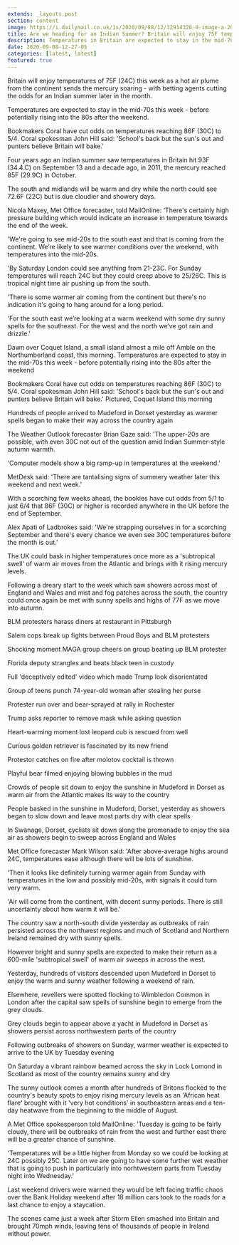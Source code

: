 ```yaml
---
extends: _layouts.post
section: content
image: https://i.dailymail.co.uk/1s/2020/09/08/12/32914328-0-image-a-20_1599563916996.jpg 
title: Are we heading for an Indian Summer? Britain will enjoy 75F temperatures this week 
description: Temperatures in Britain are expected to stay in the mid-70s this week - before potentially rising into the 80s after the weekend. 
date: 2020-09-08-12-27-05 
categories: [latest, latest] 
featured: true 
--- 
```

Britain will enjoy temperatures of 75F (24C) this week as a hot air plume from the continent sends the mercury soaring - with betting agents cutting the odds for an Indian summer later in the month. 

Temperatures are expected to stay in the mid-70s this week - before potentially rising into the 80s after the weekend.  

Bookmakers Coral have cut odds on temperatures reaching 86F (30C) to 5/4. Coral spokesman John Hill said: 'School's back but the sun's out and punters believe Britain will bake.'

Four years ago an Indian summer saw temperatures in Britain hit 93F (34.4.C) on September 13 and a decade ago, in 2011, the mercury reached 85F (29.9C) in October. 

The south and midlands will be warm and dry while the north could see 72.6F (22C) but is due cloudier and showery days. 

Nicola Maxey, Met Office forecaster, told MailOnline: ‘There's certainly high pressure building which would indicate an increase in temperature towards the end of the week. 

'We're going to see mid-20s to the south east and that is coming from the continent. We’re likely to see warmer conditions over the weekend, with temperatures into the mid-20s.   

'By Saturday London could see anything from 21-23C. For Sunday temperatures will reach 24C but they could creep above to 25/26C. This is tropical night time air pushing up from the south.

'There is some warmer air coming from the continent but there's no indication it's going to hang around for a long period. 

'For the south east we’re looking at a warm weekend with some dry sunny spells for the southeast. For the west and the north we’ve got rain and drizzle.' 

Dawn over Coquet Island, a small island almost a mile off Amble on the Northumberland coast, this morning. Temperatures are expected to stay in the mid-70s this week - before potentially rising into the 80s after the weekend

Bookmakers Coral have cut odds on temperatures reaching 86F (30C) to 5/4. Coral spokesman John Hill said: 'School's back but the sun's out and punters believe Britain will bake.' Pictured, Coquet Island this morning

Hundreds of people arrived to Mudeford in Dorset yesterday as warmer spells began to make their way across the country again



The Weather Outlook forecaster Brian Gaze said: 'The upper-20s are possible, with even 30C not out of the question amid Indian Summer-style autumn warmth.

'Computer models show a big ramp-up in temperatures at the weekend.'

MetDesk said: 'There are tantalising signs of summery weather later this weekend and next week.'

With a scorching few weeks ahead, the bookies have cut odds from 5/1 to just 6/4 that 86F (30C) or higher is recorded anywhere in the UK before the end of September.

Alex Apati of Ladbrokes said: 'We're strapping ourselves in for a scorching September and there's every chance we even see 30C temperatures before the month is out.'  

The UK could bask in higher temperatures once more as a 'subtropical swell' of warm air moves from the Atlantic and brings with it rising mercury levels.

Following a dreary start to the week which saw showers across most of England and Wales and mist and fog patches across the south, the country could once again be met with sunny spells and highs of 77F as we move into autumn.  

BLM protesters harass diners at restaurant in Pittsburgh

Salem cops break up fights between Proud Boys and BLM protesters

Shocking moment MAGA group cheers on group beating up BLM protester

Florida deputy strangles and beats black teen in custody

Full 'deceptively edited' video which made Trump look disorientated

Group of teens punch 74-year-old woman after stealing her purse

Protester run over and bear-sprayed at rally in Rochester

Trump asks reporter to remove mask while asking question

Heart-warming moment lost leopard cub is rescued from well

Curious golden retriever is fascinated by its new friend

Protestor catches on fire after molotov cocktail is thrown

Playful bear filmed enjoying blowing bubbles in the mud

Crowds of people sit down to enjoy the sunshine in Mudeford in Dorset as warm air from the Atlantic makes its way to the country

People basked in the sunshine in Mudeford, Dorset, yesterday as showers began to slow down and leave most parts dry with clear spells

In Swanage, Dorset, cyclists sit down along the promenade to enjoy the sea air as showers begin to sweep across England and Wales

Met Office forecaster Mark Wilson said: 'After above-average highs around 24C, temperatures ease although there will be lots of sunshine.

'Then it looks like definitely turning warmer again from Sunday with temperatures in the low and possibly mid-20s, with signals it could turn very warm.

'Air will come from the continent, with decent sunny periods. There is still uncertainty about how warm it will be.'   

The country saw a north-south divide yesterday as outbreaks of rain persisted across the northwest regions and much of Scotland and Northern Ireland remained dry with sunny spells.

However bright and sunny spells are expected to make their return as a 600-mile 'subtropical swell' of warm air sweeps in across the west.

Yesterday, hundreds of visitors descended upon Mudeford in Dorset to enjoy the warm and sunny weather following a weekend of rain.

Elsewhere, revellers were spotted flocking to Wimbledon Common in London after the capital saw spells of sunshine begin to emerge from the grey clouds.  

Grey clouds begin to appear above a yacht in Mudeford in Dorset as showers persist across northwestern parts of the country

Following outbreaks of showers on Sunday, warmer weather is expected to arrive to the UK by Tuesday evening

On Saturday a vibrant rainbow beamed across the sky in Lock Lomond in Scotland as most of the country remains sunny and dry

The sunny outlook comes a month after hundreds of Britons flocked to the country's beauty spots to enjoy rising mercury levels as an 'African heat flare' brought with it 'very hot conditions' in southeastern areas and a ten-day heatwave from the beginning to the middle of August. 

A Met Office spokesperson told MailOnline: 'Tuesday is going to be fairly cloudy, there will be outbreaks of rain from the west and further east there will be a greater chance of sunshine. 

'Temperatures will be a little higher from Monday so we could be looking at 24C possibly 25C. Later on we are going to have some further wet weather that is going to push in particularly into norhtwestern parts from Tuesday night into Wednesday.' 

Last weekend drivers were warned they would be left facing traffic chaos over the Bank Holiday weekend after 18 million cars took to the roads for a last chance to enjoy a staycation.  

The scenes came just a week after Storm Ellen smashed into Britain and brought 70mph winds, leaving tens of thousands of people in Ireland without power.  

